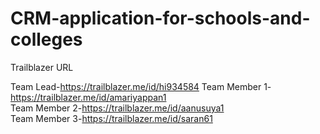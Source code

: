 # CRM-application-for-schools-and-colleges

Trailblazer URL

Team Lead-https://trailblazer.me/id/hi934584 
Team Member 1-https://trailblazer.me/id/amariyappan1   
Team Member 2-https://trailblazer.me/id/aanusuya1  
Team Member 3-https://trailblazer.me/id/saran61  
